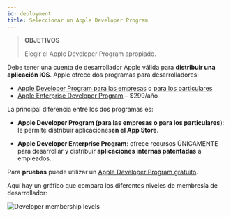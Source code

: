 ```yaml
---
id: deployment
title: Seleccionar un Apple Developer Program
---
```


> **OBJETIVOS**
> 
> Elegir el Apple Developer Program apropiado.

Debe tener una cuenta de desarrollador Apple válida para **distribuir una aplicación iOS**. Apple ofrece dos programas para desarrolladores:

* [Apple Developer Program para las empresas](register-apple-developer-program-organization.html) o [para los particulares](register-apple-developer-program-individual.html)
* [Apple Enterprise Developer Program](register-apple-developer-enterprise-program.html) – $299/año

La principal diferencia entre los dos programas es:

* **Apple Developer Program (para las empresas o para los particulares)**: le permite distribuir aplicaciones**en el App Store**.

* **Apple Developer Enterprise Program**: ofrece recursos ÚNICAMENTE para desarrollar y distribuir **aplicaciones internas patentadas** a empleados.

Para **pruebas** puede utilizar un [Apple Developer Program gratuito](free-developer-account.html).

Aquí hay un gráfico que compara los diferentes niveles de membresía de desarrollador:

![Developer membership levels](assets/en/test-build/FreeTestingAppleDeveloperAccount.png)